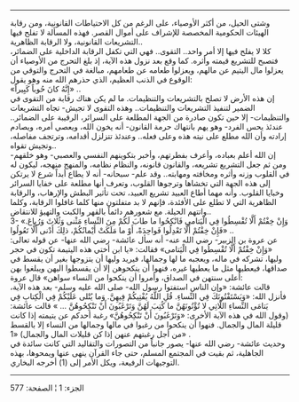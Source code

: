 ------------------------------------------------------------------------

وشتى الحيل، من أكثر الأوصياء، على الرغم من كل الاحتياطات القانونية، ومن
رقابة الهيئات الحكومية المخصصة للإشراف على أموال القصر. فهذه المسألة لا
تفلح فيها التشريعات القانونية، ولا الرقابة الظاهرية..  
كلا لا يفلح فيها إلا أمر واحد.. التقوى.. فهي التي تكفل الرقابة الداخلية
على الضمائر، فتصبح للتشريع قيمته وأثره. كما وقع بعد نزول هذه الآية، إذ
بلغ التحرج من الأوصياء أن يعزلوا مال اليتيم عن مالهم، ويعزلوا طعامه عن
طعامهم، مبالغة في التحرج والتوقي من الوقوع في الذنب العظيم، الذي حذرهم
الله منه وهو يقول:  
«إِنَّهُ كانَ حُوباً كَبِيراً» ..  
إن هذه الأرض لا تصلح بالتشريعات والتنظيمات. ما لم يكن هناك رقابة من
التقوى في الضمير لتنفيذ التشريعات والتنظيمات.. وهذه التقوى لا تجيش- تجاه
التشريعات والتنظيمات- إلا حين تكون صادرة من الجهة المطلعة على السرائر،
الرقيبة على الضمائر.. عندئذ يحس الفرد- وهو يهم بانتهاك حرمة القانون- أنه
يخون الله، ويعصي أمره، ويصادم إرادته وأن الله مطلع على نيته هذه وعلى
فعله.. وعندئذ تتزلزل أقدامه، وترتجف مفاصله، وتجيش تقواه..  
إن الله أعلم بعباده، وأعرف بفطرتهم، وأخبر بتكوينهم النفسي والعصبي- وهو
خلقهم- ومن ثم جعل التشريع تشريعه، والقانون قانونه، والنظام نظامه،
والمنهج منهجه، ليكون له في القلوب وزنه وأثره ومخافته ومهابته.. وقد علم-
سبحانه- أنه لا يطاع أبداً شرع لا يرتكن إلى هذه الجهة التي تخشاها وترجوها
القلوب، وتعرف أنها مطلعة على خفايا السرائر وخبايا القلوب. وأنه مهما أطاع
العبيد تشريع العبيد، تحت تأثير البطش والإرهاب، والرقابة الظاهرية التي لا
تطلع على الأفئدة، فإنهم لا بد متفلتون منها كلما غافلوا الرقابة، وكلما
واتتهم الحيلة. مع شعورهم دائماً بالقهر والكبت والتهيؤ للانتقاض..  
3- «وَإِنْ خِفْتُمْ أَلَّا تُقْسِطُوا فِي الْيَتامى فَانْكِحُوا ما طابَ لَكُمْ مِنَ النِّساءِ مَثْنى
وَثُلاثَ وَرُباعَ. فَإِنْ خِفْتُمْ أَلَّا تَعْدِلُوا فَواحِدَةً، أَوْ ما مَلَكَتْ أَيْمانُكُمْ، ذلِكَ أَدْنى
أَلَّا تَعُولُوا» ..  
عن عروة بن الزبير- رضي الله عنه- أنه سأل عائشة- رضي الله عنها- عن قوله
تعالى: «وَإِنْ خِفْتُمْ أَلَّا تُقْسِطُوا فِي الْيَتامى» فقالت: «يا ابن أختي هذه اليتيمة
تكون في حجر وليها، تشركه في ماله، ويعجبه ما لها وجمالها، فيريد وليها أن
يتزوجها بغير أن يقسط في صداقها، فيعطيها مثل ما يعطيها غيره، فنهوا أن
ينكحوهن إلا أن يقسطوا اليهن ويبلغوا بهن أعلى سنتهن في الصداق، وأمروا أن
ينكحوا من النساء سواهن» قال عروة:  
قالت عائشة: «وإن الناس استفتوا رسول الله- صلى الله عليه وسلم- بعد هذه
الآية، فأنزل الله: «وَيَسْتَفْتُونَكَ فِي النِّساءِ. قُلِ اللَّهُ يُفْتِيكُمْ فِيهِنَّ. وَما يُتْلى
عَلَيْكُمْ فِي الْكِتابِ فِي يَتامَى النِّساءِ اللَّاتِي لا تُؤْتُونَهُنَّ ما كُتِبَ لَهُنَّ وَتَرْغَبُونَ أَنْ
تَنْكِحُوهُنَّ ... » قالت عائشة: (وقول الله في هذه الآية الأخرى: «وَتَرْغَبُونَ أَنْ
تَنْكِحُوهُنَّ» رغبة أحدكم عن يتيمته إذا كانت قليلة المال والجمال. فنهوا أن
ينكحوا من رغبوا في مالها وجمالها من النساء إلا بالقسط من أجل رغبتهم عنهن
إذا كن قليلات المال والجمال) «1» .  
وحديث عائشة- رضي الله عنها- يصور جانباً من التصورات والتقاليد التي كانت
سائدة في الجاهلية، ثم بقيت في المجتمع المسلم، حتى جاء القرآن ينهى عنها
ويمحوها، بهذه التوجيهات الرفيعة، ويكل الأمر إلى (1) أخرجه البخاري.

------------------------------------------------------------------------

الجزء: 1 ¦ الصفحة: 577
